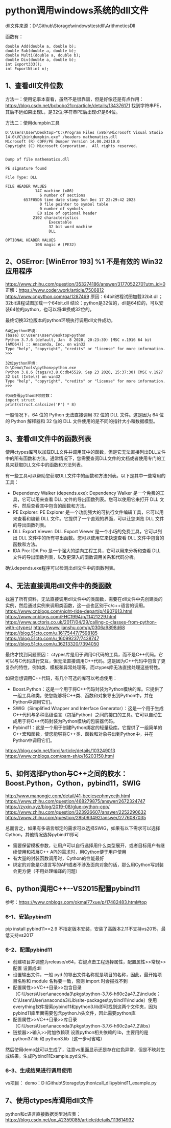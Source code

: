 # python调用windows系统的dll文件
dll文件来源：D:\Github\Storage\windows\testdll\ArithmeticsDll

函数有：
```
double Add(double a, double b);
double Sub(double a, double b);
double Multi(double a, double b);
double Div(double a, double b);
int Export333();
int ExportN(int n);
```

## 1、查看dll文件位数
方法一：使用记事本查看，虽然不是很靠谱，但是好像还是有点作用：https://blog.csdn.net/bcbobo21cn/article/details/134376171
找到字符串PE，其后不远如果出现L，是32位;字符串PE后出现d?是64位。

方法二：使用dumpbin工具
```
D:\Users\User\Desktop>"C:\Program Files (x86)\Microsoft Visual Studio 14.0\VC\bin\dumpbin.exe" /headers mathematics.dll
Microsoft (R) COFF/PE Dumper Version 14.00.24210.0
Copyright (C) Microsoft Corporation.  All rights reserved.


Dump of file mathematics.dll

PE signature found

File Type: DLL

FILE HEADER VALUES
             14C machine (x86)
               6 number of sections
        657F05D6 time date stamp Sun Dec 17 22:29:42 2023
               0 file pointer to symbol table
               0 number of symbols
              E0 size of optional header
            2102 characteristics
                   Executable
                   32 bit word machine
                   DLL

OPTIONAL HEADER VALUES
             10B magic # (PE32)
```

## 2、OSError: [WinError 193] %1 不是有效的 Win32 应用程序
https://www.zhihu.com/question/353274186/answer/3177052270?utm_id=0
正解：https://www.coder.work/article/7506812
https://www.cnpython.com/qa/1287469
原因：64bit进程试图加载32bit.dll；32bit进程试图加载一个64bit.dll
结论：python是32位的，dll是64位的，可以安装64位的python，也可以将dll换成32位的。

最终切换32位版本的python环境执行调用dll文件成功。
```
64位python环境：
(base) D:\Users\User\Desktop>python
Python 3.7.6 (default, Jan  8 2020, 20:23:39) [MSC v.1916 64 bit (AMD64)] :: Anaconda, Inc. on win32
Type "help", "copyright", "credits" or "license" for more information.
>>>

32位python环境：
D:\Demo\Tools\python>python.exe
Python 3.8.6 (tags/v3.8.6:db45529, Sep 23 2020, 15:37:30) [MSC v.1927 32 bit (Intel)] on win32
Type "help", "copyright", "credits" or "license" for more information.
>>>

代码查看python环境位数：
import struct
print(struct.calcsize('P') * 8)
```
一般情况下，64 位的 Python 无法直接调用 32 位的 DLL 文件。这是因为 64 位的 Python 解释器和 32 位的 DLL 文件使用的是不同的指针大小和数据模型。

## 3、查看dll文件中的函数列表
使用ctypes库可以加载DLL文件并调用其中的函数，但是它无法直接列出DLL文件中的所有函数和方法。通常情况下，您需要查阅DLL文件的文档或者使用专门的工具来获取DLL文件中的函数和方法列表。

有一些工具可以帮助您获取DLL文件中的函数和方法列表。以下是其中一些常用的工具：
- Dependency Walker (depends.exe): Dependency Walker 是一个免费的工具，它可以用来查看 DLL 文件的导出函数列表。您可以使用它来打开 DLL 文件，然后查看其中包含的函数和方法。
- PE Explorer: PE Explorer 是一个功能强大的可执行文件编辑工具，它可以用来查看和编辑 DLL 文件。它提供了一个直观的界面，可以让您浏览 DLL 文件的导出函数列表。
- DLL Export Viewer: DLL Export Viewer 是一个小巧的免费工具，它可以列出 DLL 文件中的所有导出函数。您可以使用它来快速查看 DLL 文件中包含的函数和方法。
- IDA Pro: IDA Pro 是一个强大的逆向工程工具，它可以用来分析和查看 DLL 文件的导出函数列表，以及更深入的函数调用关系和代码分析。

确认depends.exe程序可以检测出dll文件中的函数列表。

## 4、无法直接调用dll文件中的类函数
找遍了所有资料，无法直接调用dll文件中的类函数，需要在dll文件中先创建类的实例，然后通过实例来调用类函数，这一点也区别于c/c++语言的调用。
https://www.cnblogs.com/night-ride-depart/p/4907613.html
https://www.cnblogs.com/FHC1994/p/11421229.html
https://www.auctoris.co.uk/2017/04/29/calling-c-classes-from-python-with-ctypes/
https://www.jianshu.com/p/0306a9898d68
https://blog.51cto.com/u_16175447/7598185
https://blog.51cto.com/u_16099237/7438747
https://blog.51cto.com/u_16213320/7394050

最终才找到问题原因：
ctypes库是用于调用C代码的工具，而不是C++代码。它可以与C代码进行交互，但无法直接调用C++代码。这是因为C++代码中包含了更复杂的特性，例如类、模板和异常处理等，而ctypes库无法直接处理这些特性。

如果您想调用C++代码，有几个可选的库可以考虑使用：
- Boost.Python：这是一个用于将C++代码封装为Python模块的库。它提供了一组工具和类，使您能够将C++类、函数和对象导出到Python中，并在Python中调用它们。
- SWIG（Simplified Wrapper and Interface Generator）：这是一个用于生成C++代码与多种高级语言（包括Python）之间的接口的工具。它可以自动生成用于将C++代码封装为Python模块的包装器代码。
- Pybind11：这是一个用于创建Python绑定的轻量级库。它提供了一组简单的C++宏和函数，使您能够将C++类、函数和对象导出到Python中，并在Python中调用它们。

https://blog.csdn.net/forcj/article/details/103249013
https://www.cnblogs.com/pam-sh/p/16203150.html

## 5、如何选择Python与C++之间的胶水：Boost.Python，Cython，pybind11，SWIG
http://www.manongjc.com/detail/41-becicsephmyccjh.html
https://www.zhihu.com/question/468279875/answer/2672324747
https://zyxin.xyz/blog/2019-08/glue-python-cpp/
https://www.zhihu.com/question/323926607/answer/2252290632
https://www.zhihu.com/question/285093492/answer/2776087035

总而言之，如果有多语言绑定的需求可以选择SWIG，如果有以下需求可以选择Cython，其他情况选择pybind11即可
- 需要保留模板参数，让用户可以自行选择用什么类型展开，或者目标用户有继续使用和拓展C++ API的需求时，用Cython便于用户使用
- 有大量的封装函数调用时，Cython的性能最好
- 绑定的对象是C语言写的API或者不涉及面向对象的话，那么用Cython写封装会更方便（不用处理编译的问题）

## 6、python调用C++--VS2015配置pybind11
参考：https://www.cnblogs.com/okmai77xue/p/17482483.html#top

### 6-1、安装pybind11
pip install pybind11==2.9
不指定版本安装，安装了高版本2.11不支持vs2015，最低支持vs2017

### 6-2、配置pybind11
- 创建项目并调整为release/x64，右键点击工程选择属性，配置属性>>常规>>配置 设置成dll
- 设置输出文件，一般 pyd 的导出文件名称就是项目的名称，因此，最开始项目名称和 module 名称要一致，否则 import 时会报找不到
- 配置属性>>VC++目录>>包含目录（C:\Users\User\anaconda3\pkgs\python-3.7.6-h60c2a47_2\include；C:\Users\User\anaconda3\Lib\site-packages\pybind11\include）使用everything软件搜索pybind11和python3.lib即可找到这两个文件夹，因为pybind11库里面需要包含python.h头文件，因此需要python库
- 配置属性>>VC++目录>>库目录（C:\Users\User\anaconda3\pkgs\python-3.7.6-h60c2a47_2\libs）
- 链接器>>输入>>附加依赖项 设置python相关依赖的lib，主要用的是python37.lib 和 python3.lib（这一步可省略）

然后使用demo就可以生成了，注意vs里面显示还是存在红色异常，但是不映射生成结果。生成Pybind11Example.pyd文件。

### 6-3、生成结果进行调用使用
vs项目：
demo：D:\Github\Storage\python\call_dll\pybind11_example.py

## 7、使用ctypes库调用dll文件
python和c语言直接数据类型对应表：https://blog.csdn.net/qq_42359085/article/details/113614932


